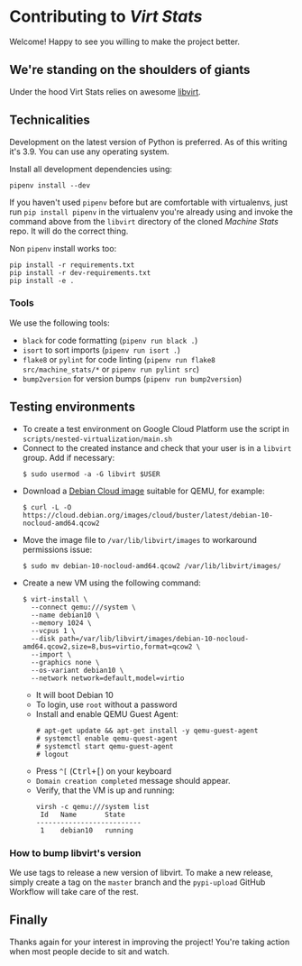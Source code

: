 # Contributing to _Virt Stats_

Welcome! Happy to see you willing to make the project better.

## We're standing on the shoulders of giants

Under the hood Virt Stats relies on awesome [libvirt](https://libvirt.org/).

## Technicalities

Development on the latest version of Python is preferred. As of this writing it's 3.9. You can use any operating system.

Install all development dependencies using:

```
pipenv install --dev
```

If you haven't used `pipenv` before but are comfortable with virtualenvs, just run `pip install pipenv` in the virtualenv you're already using and invoke the command above from the `libvirt` directory of the cloned _Machine Stats_ repo. It will do the correct thing.

Non `pipenv` install works too:

```
pip install -r requirements.txt
pip install -r dev-requirements.txt
pip install -e .
```

### Tools

We use the following tools:

* `black` for code formatting (`pipenv run black .`)
* `isort` to sort imports (`pipenv run isort .`)
* `flake8` or `pylint` for code linting (`pipenv run flake8
  src/machine_stats/*` or `pipenv run pylint src`)
* `bump2version` for version bumps (`pipenv run bump2version`)

## Testing environments

- To create a test environment on Google Cloud Platform use the script in `scripts/nested-virtualization/main.sh`
- Connect to the created instance and check that your user is in a `libvirt` group. Add if necessary:
    ```
    $ sudo usermod -a -G libvirt $USER
    ```
- Download a [Debian Cloud image](https://cloud.debian.org/images/cloud/) suitable for QEMU, for example:
    ```
    $ curl -L -O https://cloud.debian.org/images/cloud/buster/latest/debian-10-nocloud-amd64.qcow2
    ```
- Move the image file to `/var/lib/libvirt/images` to workaround permissions issue:
    ```
    $ sudo mv debian-10-nocloud-amd64.qcow2 /var/lib/libvirt/images/
    ```
- Create a new VM using the following command:
    ```
    $ virt-install \
      --connect qemu:///system \
      --name debian10 \
      --memory 1024 \
      --vcpus 1 \
      --disk path=/var/lib/libvirt/images/debian-10-nocloud-amd64.qcow2,size=8,bus=virtio,format=qcow2 \
      --import \
      --graphics none \
      --os-variant debian10 \
      --network network=default,model=virtio
    ```
  * It will boot Debian 10
  * To login, use `root` without a password
  * Install and enable QEMU Guest Agent:
      ```
      # apt-get update && apt-get install -y qemu-guest-agent
      # systemctl enable qemu-quest-agent
      # systemctl start qemu-guest-agent
      # logout
      ```
  * Press `^[` (<kbd>Ctrl+[</kbd>) on your keyboard
  * `Domain creation completed` message should appear.
  * Verify, that the VM is up and running:
      ```
      virsh -c qemu:///system list
       Id   Name       State
      --------------------------
       1    debian10   running
      ```

### How to bump libvirt's version

We use tags to release a new version of libvirt.
To make a new release, simply create a tag on the `master` branch and the
`pypi-upload` GitHub Workflow will take care of the rest.

## Finally

Thanks again for your interest in improving the project! You're taking action
when most people decide to sit and watch.
